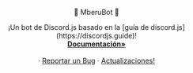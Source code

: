 <a name="readme-top"></a>

<p align="center">🎄 MberuBot 🤖

 <p align="center">
    ¡Un bot de Discord.js basado en la [guía de discord.js](https://discordjs.guide)!
    <br />
    <a href="https://discord.js.guide"><strong>Documentación»</strong></a>
    <br />
    <br />   
    ·
    <a href="https://github.com/AjnebAlReves/MbejuBot/issues">Reportar un Bug</a>
    ·
    <a href="https://github.com/AjnebAlReves/mbejubot/pulls">Actualizaciones!</a>
  </p>
